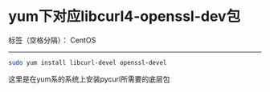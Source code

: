 ﻿# yum下对应libcurl4-openssl-dev包

标签（空格分隔）： CentOS

---
```bash
sudo yum install libcurl-devel openssl-devel
```
这里是在yum系的系统上安装pycurl所需要的底层包





